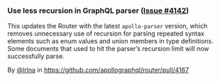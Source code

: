 ### Use less recursion in GraphQL parser ([Issue #4142](https://github.com/apollographql/router/issues/4142))

This updates the Router with the latest `apollo-parser` version,
which removes unnecessary use of recursion for parsing repeated syntax elements
such as enum values and union members in type definitions.
Some documents that used to hit the parser’s recursion limit will now successfully parse.

By [@lrlna](https://github.com/lrlna) in https://github.com/apollographql/router/pull/4167
